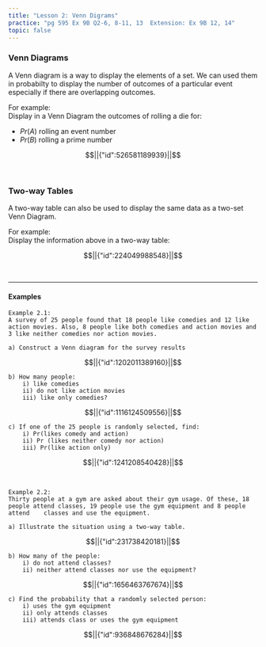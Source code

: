 ```yaml
---
title: "Lesson 2: Venn Digrams"
practice: "pg 595 Ex 9B Q2-6, 8-11, 13  Extension: Ex 9B 12, 14"
topic: false
---
```


### Venn Diagrams

A Venn diagram is a way to display the elements of a set. We can used them in probabilty to display the number of outcomes of a particular event especially if there are overlapping outcomes.

For example:  
Display in a Venn Diagram the outcomes of rolling a die for:

- $Pr(A)$ rolling an event number
- $Pr(B)$ rolling a prime number

```math
||{"id":526581189939}||
```
<br>

### Two-way Tables

A two-way table can also be used to display the same data as a two-set Venn Diagram.

For example:  
Display the information above in a two-way table:

```math
||{"id":224049988548}||
```
<br>

---

#### Examples

    Example 2.1:  
    A survey of 25 people found that 18 people like comedies and 12 like action movies. Also, 8 people like both comedies and action movies and 3 like neither comedies nor action movies.  
    
    a) Construct a Venn diagram for the survey results  

```math
||{"id":1202011389160}||
```

    b) How many people:  
        i) like comedies  
        ii) do not like action movies  
        iii) like only comedies?  

```math
||{"id":1116124509556}||
```

    c) If one of the 25 people is randomly selected, find:  
        i) Pr(likes comedy and action)  
        ii) Pr (likes neither comedy nor action)  
        iii) Pr(like action only)  

```math
||{"id":1241208540428}||
```

<br>



    Example 2.2:  
    Thirty people at a gym are asked about their gym usage. Of these, 18 people attend classes, 19 people use the gym equipment and 8 people attend    classes and use the equipment.
    
    a) Illustrate the situation using a two-way table.

```math
||{"id":231738420181}||
```

    b) How many of the people:
        i) do not attend classes?
        ii) neither attend classes nor use the equipment?

```math
||{"id":1656463767674}||
```

    c) Find the probability that a randomly selected person:
        i) uses the gym equipment
        ii) only attends classes
        iii) attends class or uses the gym equipment

```math
||{"id":936848676284}||
```
